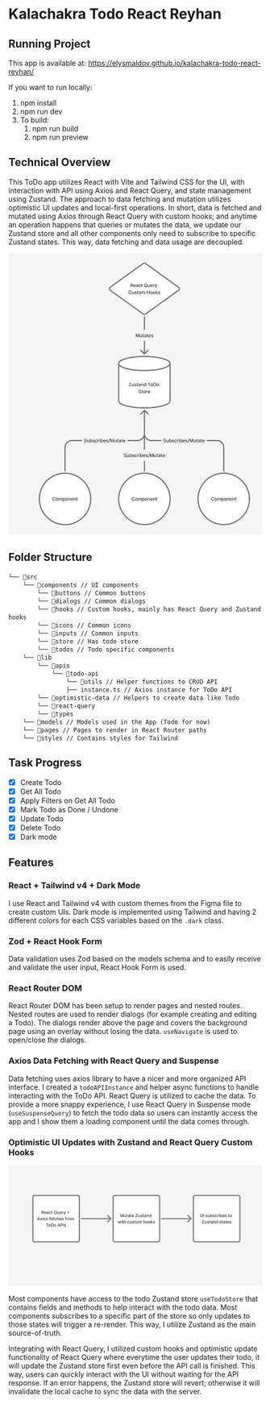 # Kalachakra Todo React Reyhan

## Running Project

This app is available at: <https://elysmaldov.github.io/kalachakra-todo-react-reyhan/>

If you want to run locally:

1. npm install
2. npm run dev
3. To build:
   1. npm run build
   2. npm run preview

## Technical Overview

This ToDo app utilizes React with Vite and Tailwind CSS for the UI, with interaction with API using Axios and React Query, and state management using Zustand. The approach to data fetching and mutation utilizes optimistic UI updates and local-first operations. In short, data is fetched and mutated using Axios through React Query with custom hooks; and anytime an operation happens that queries or mutates the data, we update our Zustand store and all other components only need to subscribe to specific Zustand states. This way, data fetching and data usage are decoupled.

![Components Overview](public/components-overview.png)

## Folder Structure

```
└── 📁src
    └── 📁components // UI components
        └── 📁buttons // Common buttons
        └── 📁dialogs // Common dialogs
        └── 📁hooks // Custom hooks, mainly has React Query and Zustand hooks
        └── 📁icons // Common icons
        └── 📁inputs // Common inputs
        └── 📁store // Has todo store
        └── 📁todos // Todo specific components
    └── 📁lib
        └── 📁apis
            └── 📁todo-api 
                └── 📁utils // Helper functions to CRUD API
                ├── instance.ts // Axios instance for ToDo API
        └── 📁optimistic-data // Helpers to create data like Todo
        └── 📁react-query
        └── 📁types
    └── 📁models // Models used in the App (Todo for now)
    └── 📁pages // Pages to render in React Router paths
    └── 📁styles // Contains styles for Tailwind
```

## Task Progress

- [X] Create Todo
- [X] Get All Todo
- [X] Apply Filters on Get All Todo
- [X] Mark Todo as Done / Undone
- [X] Update Todo
- [X] Delete Todo
- [X] Dark mode

## Features

### React + Tailwind v4 + Dark Mode

I use React and Tailwind v4 with custom themes from the Figma file to create custom UIs. Dark mode is implemented using Tailwind and having 2 different colors for each CSS variables based on the `.dark` class.

### Zod + React Hook Form

Data validation uses Zod based on the models schema and to easily receive and validate the user input, React Hook Form is used.

### React Router DOM

React Router DOM has been setup to render pages and nested routes. Nested routes are used to render dialogs (for example creating and editing a Todo). The dialogs render above the page and covers the background page using an overlay without losing the data. `useNavigate` is used to open/close the dialogs.

### Axios Data Fetching with React Query and Suspense

Data fetching uses axios library to have a nicer and more organized API interface. I created a `todoAPIInstance` and helper async functions to handle interacting with the ToDo API. React Query is utilized to cache the data. To provide a more snappy experience, I use React Query in Suspense mode (`useSuspenseQuery`) to fetch the todo data so users can instantly access the app and I show them a loading component until the data comes through.

### Optimistic UI Updates with Zustand and React Query Custom Hooks

![Technical Overview](public/technical-overview.png)

Most components have access to the todo Zustand store `useTodoStore` that contains fields and methods to help interact with the todo data. Most components subscribes to a specific part of the store so only updates to those states will trigger a re-render. This way, I utilize Zustand as the main source-of-truth.

Integrating with React Query, I utilized custom hooks and optimistic update functionality of React Query where everytime the user updates their todo, it will update the Zustand store first even before the API call is finished. This way, users can quickly interact with the UI without waiting for the API response. If an error happens, the Zustand store will revert; otherwise it will invalidate the local cache to sync the data with the server.
